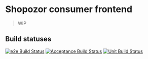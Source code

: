 # Shopozor consumer frontend

> WIP

## Build statuses

[![e2e Build Status](http://shopozor-ci.hidora.com/buildStatus/icon?job=shopozor-consumer-e2e&subject=e2e%20tests)](http://shopozor-ci.hidora.com/job/shopozor-consumer-e2e/)
[![Acceptance Build Status](http://shopozor-ci.hidora.com/buildStatus/icon?job=shopozor-consumer-frontend-acceptance&subject=acceptance%20tests)](http://shopozor-ci.hidora.com/job/shopozor-consumer-frontend-acceptance/)
[![Unit Build Status](http://shopozor-ci.hidora.com/buildStatus/icon?job=shopozor-consumer-frontend-unit&subject=unit%20tests)](http://shopozor-ci.hidora.com/job/shopozor-consumer-frontend-unit/)
